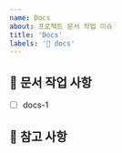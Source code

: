 ```yaml
---
name: Docs
about: 프로젝트 문서 작업 이슈
title: 'Docs'
labels: '📖 docs'
---
```


## 📝 문서 작업 사항

<!-- 어떤 문서 작업을 진행했는지 알려주세요. -->
- [ ] docs-1

## 📖 참고 사항

<!-- 레퍼런스, 스크린샷 등을 넣어 주세요. -->